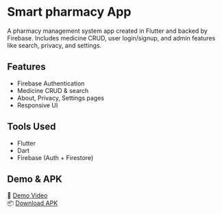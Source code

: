 # Smart pharmacy App

A pharmacy management system app created in Flutter and backed by Firebase. Includes medicine CRUD, user login/signup, and admin features like search, privacy, and settings.

## Features
- Firebase Authentication
- Medicine CRUD & search
- About, Privacy, Settings pages
- Responsive UI

## Tools Used
- Flutter
- Dart
- Firebase (Auth + Firestore)

## Demo & APK
🎥 [Demo Video](https://drive.google.com/file/d/1ktgeIu1WRBr3wDL9AqFKfODmMdgGx73y/view?usp=drivesdk)  
📦 [Download APK](https://drive.google.com/file/d/1tp87jEz1gKa-X15o83hLJX2o1nk-ko0g/view?usp=drivesdk)
